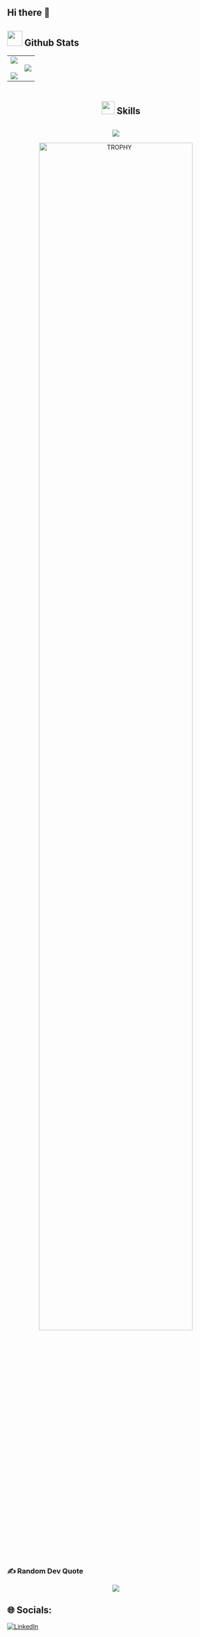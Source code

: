 ## Hi there 👋




## <img src="https://media.giphy.com/media/iY8CRBdQXODJSCERIr/giphy.gif" width="35"><b> Github Stats </b>
<table align="center">
<tr border="none">
<td width="50%" align="center">
  
  <img  align="center"  src="https://github-readme-stats.vercel.app/api?username=jedavid99&theme=vue-dark&hide_border=true&include_all_commits=false&count_private=false" />
  <br></br>
  <img  src="https://github-readme-streak-stats.herokuapp.com/?user=jedavid99&theme=vue-dark&hide_border=true" /> 
</td>

<td width="50%" align="center">

  <img  align="center"  src="https://github-readme-stats.vercel.app/api/top-langs/?username=jedavid99&theme=vue-dark&hide_border=false&no-bg=true&no-frame=true&langs_count=10"/>
  
  </td>
</tr>
</table>

<div id="user-content-toc">
  <ul align="center">
    <summary><h2 style="display: inline-block"> <img src="https://media2.giphy.com/media/QssGEmpkyEOhBCb7e1/giphy.gif?cid=ecf05e47a0n3gi1bfqntqmob8g9aid1oyj2wr3ds3mg700bl&rid=giphy.gif" width ="30"> Skills</h2></summary>
  </ul>
</div>
<!--tech stack icons-->
<p align="center">
  <a href="https://skillicons.dev">
    <img src="https://skillicons.dev/icons?i=bootstrap,css,git,react,html,js,materialui,mysql,nodejs,php,postgres,postman,tailwind,vercel,vscode&perline=8" />
  </a>
</p>


<div align=center>
  <a href="https://github.com/ryo-ma/github-profile-trophy" title="Go to Source">
      <img align="center" width=84% src="https://github-profile-trophy.vercel.app/?username=jedavid99&theme=vue-dark&no-frame=true&no-bg=true&margin-w=4" alt="TROPHY" />
    </a>
</div>



### ✍️ Random Dev Quote
<div align=center>
  <a  title="Random Dev Quote">
      <img align="center"  src="https://quotes-github-readme.vercel.app/api?type=horizontal&theme=gruvbox"/>
    </a>
</div>

## 🌐 Socials:
[![LinkedIn](https://img.shields.io/badge/LinkedIn-%230077B5.svg?logo=linkedin&logoColor=white)](https://linkedin.com/in/jes%C3%BAsdavidhenr%C3%ADquez) 

<!-- Proudly created with GPRM ( https://gprm.itsvg.in ) -->

